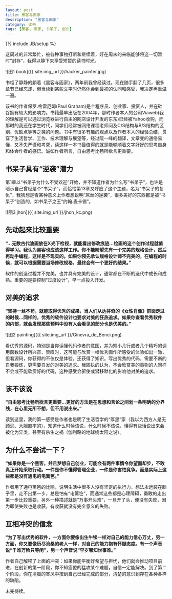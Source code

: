 ```yaml
---
layout: post
title: 黑客与画家
description: "黑客与画家"
category: 读书
tags: [黑客, 画家, 书呆子, 创业]
---
```

{% include JB/setup %}

这周过的非常繁忙，被各种事物打断和继续着，好在周末的来临能够将这一切暂时“封存”，我得以静下来享受短暂的读书时光。

![图1 book]({{ site.img_url }}/hacker_painter.jpg)

书柜了静静的躺着《黑客与画家》，两年前我曾经读过。现在随手翻了几页，很多章节已经忘却，但当读到某些文字时仍然体会到最初的认同和感受，我决定再重温一遍。

该书的作者保罗.格雷厄姆(Paul Graham)是个程序员、创业家、投资人，并在硅谷拥有较大的影响力。书籍最早出版在2004年，那时作者本人的公司Viaweb(我的理解是可以通过浏览器进行自主的网店设计开发的东东)已经被Yahoo收购，而那时的我还在学生时代，同学们经常被网络课程老师问及C/S结构与B/S结构的区别、优缺点等等之类的问题。书中有很多有趣的观点以及作者本人的经验总结，贯穿了生活哲学、工作、技术理解与展望等，经过阮一峰的翻译，文章变的通俗易懂，又不失严谨和考究，读这样一本书最值得的就是能够顺着文字好好的思考自身和体会作者的感悟。诚如作者所言，自由思考比畅所欲言更重要。

## 书呆子具有“逆袭”潜力

第1章以“书呆子为什么不受欢迎”开始，并不知道作者为什么写“书呆子”，也许是暗示自己曾经是个“书呆子”，而恰恰第13章又呼应了这个主题，名为“书呆子的复仇”，我猜想是否某种意义上作者想说明“屌丝的逆袭”，很多美好的东西都是被“书呆子”创造的，如书呆子之王“约翰.麦卡锡”。

![图3 jhon]({{ site.img_url }}/jhon_kc.png)

## 先动起来比较重要

**“...无数古代油画放在X光下检视，就能看出修改痕迹...绘画的这个创作过程就值得学习。我认为黑客也应该这样工作。你不能盼望先有一个完美的规格设计，然后再动手编程，这样是不现实的。如果你预先承认规格设计师不完美的，在编程的时候，就可以根据需要当场修改规格，最终会有一个更好的结果。”**

软件的创造过程并不完美，也并具有完美的设计，通常都在不断的迭代中成长和成熟。重要的是要控制“过度设计”，早一点投入开发。

## 对美的追求

**“坚持一丝不苟，就能取得优秀的成果，当人们从达芬奇的《女性肖像》前面走过的时候...同样的，优秀的软件设计也要求对美的狂热追求。如果你查看优秀软件的内部，就会发现那些预料中没有人会看见的部分也是优美的。”**

![图2 painting]({{ site.img_url }}/Ginevra_de_Benci.png)

看优秀的源码，特别是当你读懂代码作者的意图，并为短小几行或者几个精巧的调用函数设计所兴奋、赞叹时，这可能与欣赏一幅优秀画作所感受的体验如出一辙，但看源码，你获得的不仅仅是体验，还获得了知识。写出优秀的代码，需要不断的自我锻炼，更需要自发的对美的追求。我固执的认为，不会欣赏美的事物的人同样不会或不能欣赏好的代码，这种感受会驱使或潜移默化的影响他对美的追求。

## 该不该说

**“自由思考比畅所欲言更重要...更好的方法是在思想和言论之间划一条明确的分界线，在心里无所不想，但不用说出来。”**

读到这里，我的第一感受是作者也是明了生活哲学的“厚黑”家（我以为西方人是无顾忌、大胆直率的），知道什么时候该说，什么时候不该说，懂得有些话说出来会被化为异类，甚至有杀生之祸（伽利略的地球绕太阳之说）。

## 为什么不尝试一下？

**“如果你是一个黑客，并且梦想自己创业，可能会有两件事情令你望而却步，不敢真正开始采取行动。一件是你不懂得管理企业，一件是你害怕竞争。而是实际上这些都是没有通电的电篱笆。”**

作者用了通电篱笆的比喻，说明生活中很多人没有坚定的执行力，想法永远装在脑子里，走不出第一步，总是怕有“电篱笆”，而通常这些都是心理障碍，勇敢的走出第一步比较重要，另外一种描述就是“万事开头难”，一旦开了头，便没有失败，因为即使失败也是收获，有收获就没有完全意义的失败。

## 互相冲突的信念

**“为了写出优秀的软件，一方面你要像出生牛犊一样对自己的能力信心万丈，另一方面，你又要像历尽沧桑的老人一样，对自己的能力抱有怀疑态度。有一个声音说“千难万险只等闲”，另一个声音说“早岁哪知世事难。”**

作者自己解释了上面的冲突：如果你能平衡好希望与担忧，他们就会推动项目前进，在创新的第一阶段，你不知疲倦的猛攻某个难题，自信一定能解决。到了第二个阶段，你在清晨的寒风中按到自己已经完成的部分，清楚的意识到存在各种各样的缺陷。

未完待续。



